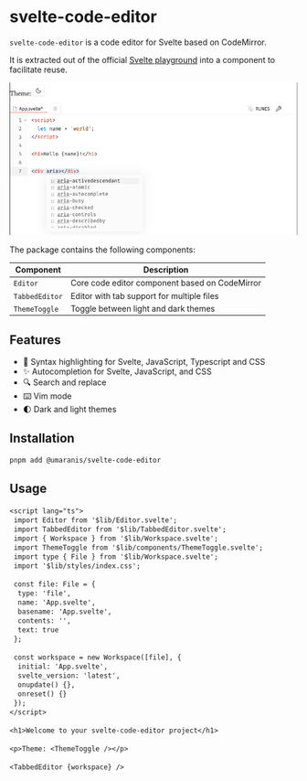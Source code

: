 # svelte-code-editor

`svelte-code-editor` is a code editor for Svelte based on CodeMirror.

It is extracted out of the official [Svelte playground](https://svelte.dev/playground) into a component to facilitate reuse.

![alt text](https://raw.githubusercontent.com/umaranis/svelte-code-editor/refs/heads/main/docs/images/screenshot.png)

The package contains the following components:

| Component | Description |
|-----------|-------------|
| `Editor` | Core code editor component based on CodeMirror |
| `TabbedEditor` | Editor with tab support for multiple files |
| `ThemeToggle` | Toggle between light and dark themes |

## Features

- 🎨 Syntax highlighting for Svelte, JavaScript, Typescript and CSS
- ✨ Autocompletion for Svelte, JavaScript, and CSS
- 🔍 Search and replace
- ⌨️ Vim mode
- 🌓 Dark and light themes

## Installation

```bash
pnpm add @umaranis/svelte-code-editor
```

## Usage

```svelte
<script lang="ts">
 import Editor from '$lib/Editor.svelte';
 import TabbedEditor from '$lib/TabbedEditor.svelte';
 import { Workspace } from '$lib/Workspace.svelte';
 import ThemeToggle from '$lib/components/ThemeToggle.svelte';
 import type { File } from '$lib/Workspace.svelte';
 import '$lib/styles/index.css';

 const file: File = {
  type: 'file',
  name: 'App.svelte',
  basename: 'App.svelte',
  contents: '',
  text: true
 };

 const workspace = new Workspace([file], {
  initial: 'App.svelte',
  svelte_version: 'latest',
  onupdate() {},
  onreset() {}
 });
</script>

<h1>Welcome to your svelte-code-editor project</h1>

<p>Theme: <ThemeToggle /></p>

<TabbedEditor {workspace} />
```
